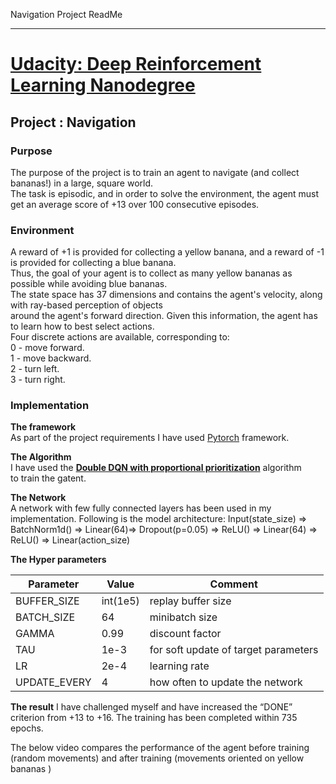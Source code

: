 Navigation Project  ReadMe
******************************************

# [Udacity: Deep Reinforcement Learning Nanodegree](https://www.udacity.com/course/deep-reinforcement-learning-nanodegree--nd893)  
## Project : Navigation
### Purpose
The purpose of the project is to train an agent to navigate (and collect bananas!) in a large, square world.  
The task is episodic, and in order to solve the environment, the agent must get an average score of +13 over 100 consecutive episodes.

### Environment
A reward of +1 is provided for collecting a yellow banana, and a reward of -1 is provided for collecting a blue banana.   
Thus, the goal of your agent is to collect as many yellow bananas as possible while avoiding blue bananas.  
The state space has 37 dimensions and contains the agent's velocity, along with ray-based perception of objects  
around the agent's forward direction. Given this information, the agent has to learn how to best select actions.  
Four discrete actions are available, corresponding to:  
0 - move forward.  
1 - move backward.  
2 - turn left.  
3 - turn right.  

### Implementation
**The framework**  
As part of the project requirements I have used [Pytorch](https://pytorch.org/) framework.  

**The Algorithm**  
I have used the [**Double DQN with proportional prioritization**](https://arxiv.org/pdf/1511.05952.pdf) algorithm  
to train the gatent.

**The Network**  
A network with few fully connected layers has been used in my implementation. 
Following is the model  architecture:
Input(state_size) => BatchNorm1d() => Linear(64)=> Dropout(p=0.05) => ReLU() =>  Linear(64) => ReLU() =>  Linear(action_size)  

**The Hyper parameters**  

Parameter | Value | Comment
--- | --- | ---
BUFFER_SIZE |  int(1e5) |  replay buffer size
BATCH_SIZE |  64 |  minibatch size
GAMMA |  0.99 |   discount factor
TAU  |   1e-3  |   for soft update of target parameters
LR |  2e-4 |   learning rate 
UPDATE_EVERY |  4  |  how often to update the network

**The result**
I have challenged myself and have increased the “DONE” criterion from +13 to +16.
The training has been completed within  735 epochs.

The below video compares the performance of the agent before training (random movements) and after training (movements oriented on yellow bananas )
